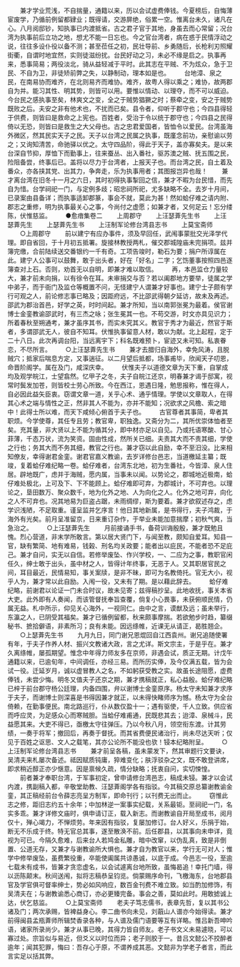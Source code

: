 <!-- { "loadSidebar": true } -->
　　兼才学业荒浅，不自揣量，通籍以来，历以会试虚费俸钱。今夏榜后，自悔薄宦废学，乃循前例留都肄业；既得请，交游屏绝，俗累一空。惟离台未久，诸凡在心。八月阅邸钞，知执事已内渡抵省。古之君子官于其地，身虽去而心常留；况台湾为执事前后立功之地，想尤不能一日忘也。今之官台湾者，病在惑于民情浮动之说，往往多设仆役以备不测；甚至莅任之初，民壮导前、乡勇随后，长枪利刃照耀街衢，自谓时地宜然，实则徒滋纷扰。台民好动之习，未必不缘是启之。执事再来，悉事简易；两役淡北，骑从益轻减于平时。此其志在平贼、不为炫众，急于卫民、不自为卫，非徒矫前弊之失，以静制动，理本如是也。
　　台地漳、泉之民，在南易协而难齐，在北则易齐而难协。难齐，故粤人得以乘之；难协，故两郡自为并。能习其性、明其势，则皆可以用。要惟以情动、以理夺，而不可以威迫。今台民之感执事至矣，林爽文之变，全之于贼势猖獗之时；蔡牵之变，安之于贼势既败之后。夫安之非有他术也，不扰而已矣。县令者，仰听于郡守也；今四县得轻于供费，则皆曰是救命之上宪也。百姓者，受治于令以统于郡守也；今四县之民得倚以无恐，则皆曰是救生之大父母也。古之忠君爱国者，皆恤令以爱民。台湾虽海外微区，然其民实天子之民。天子以台湾之民属之执事，既廑念前功，亲慰谕以劳之；又询知清苦，命驰驿以优之。太守四品阶，得此于天子，盖亦寡矣夫。是以来台深自节抑，厚恤下而勤事上，往来蚕丛、出入番社，驱苏澳之贼、抚五围之民，险阻备尝，终事后已。盖将以尽力于台湾者，上报天子也。而台湾之民，自土着及番众，亦各挟其党、出其力，争奔走，乐为执事用者；其图报岂异也哉！
　　兼才离台湾在旧冬十一月之六日，其时初得执事掣回之信，兼才不暇为台民惜，而先自为惜。台学祠祀一门，与定例多歧；昭忠祠所祀，尤多缺略不全。去岁十月间，已录案由县备详；而执事适卸郡篆，事会不就，莫此为甚！然如蛤仔难之请内附、郡志之重修，明为执事最关心之事，今尚付之虚愿；如兼才者，又何足云！忘分缕陈，伏惟慈监。
　　●愈瘖集卷二
　　上周郡守
　　上汪瑟葊先生书
　　上汪瑟葊先生
　　上瑟葊先生书
　　上汪制军论修台湾县志书
　　上莫宝斋师
　　○上周郡守
　　前以建宁有应办事件，须及早回任，武闱事蒙批交光泽学代理。即自省回，于十月初五抵署。旋接林教授两札，催交郡城隍庙未完捐项。兹并簿完缴，合前陆续送交番银约一千有奇。工项告竣时，勒石为要；捐户所谆属在此。建宁人公事可以鼓舞，敢于出头者，好在「好名」二字；乞饬董事按照四邑逐簿查对上石。否则，劝首无以自明，即兼才难以取信。
　　再，本邑监仓力量较大，兼才前未向捐，以有徐令在耳。未审捐交与否？若以阖郡地方要举，徒属之学中弟子，而于衙门及监仓等概置不问，无怪建宁人谓兼才好事也。建宁士子颇有学行可观之人，前论修志事已略及；因距府远，不比邵武得朝夕延访，故未及再述。邵武为郡治首邑，好学之英，时时间起。兼才所知，当以南郭张冕为最着。侯官谢博士金銮教谕邵武时，有三杰之咏；张生冕其一也。不苟交游，时文亦具见识力；所着春秋至朔通考，兼才虽序其书，而实未究其义。教官于秀才为最近，然官于斯者，多谓邵武无人，彼自不知耳。伏惟执事留意人材，敢以为献。北上起程，定于二十八日。此次再调台阳，当远离宇下；科名既难预卜，宦迹又未可知。私衷眷恋，不尽所言。
　　○上汪瑟葊先生书
　　兼才去腊归自海外，幸免风涛，且脱贼穴；抵家后喘息方定，又事遄征。以二月望后抵都，场事甫毕，欣闻天子叨恩，命晋阶阁学。属在及门，咸深庆幸。
　　伏惟夫子以道德文章为天下重，自掌成均及观学皖江，士望翕然。忆甲子之冬，夫子自皖江还京，明春兼才谒于邸寓，视常时鬓发加苍，则皆校士劳心所致。今在西江，恩遇日隆，勉思报称，惟在得人，自必因此益矢臣衷。窃谓文章一道，关乎心术、通乎情理。学使以文章取人，在得其心术之端与情性之正，然非其人不能为，亦并不能知；况欲求之风檐、索之暗中！此得士所以难，而天下咸倾心俯首于夫子也。
　　古官尊者其事简，卑者其职烦。今学使尊，其任专且劳；教官卑，职独逸。又斋分为二，其所优崇体恤者至矣。充其量，非大贤以上不能为循其分，即中材亦足以自见。乃或托语寒酸、甘心菲薄，千态万状，流为笑资。固由性成，然所关已细。夫责其大而不责其细，学使之行也；务其大而不务其细，教官之行也。兼才窃以此自励，幸不至汨没。比来相知僚友，幸得谢君金銮。谢君官嘉义教谕，去岁详修台邑志，当道檄延主纂；既竣，复着蛤仔难纪略一卷。蛤仔难者，台湾东北地，初为生番社，今皆漳、泉人住居。辟地既广，虑并于海贼，愿内属，当事未以闻。以势论之，郡城地近极南，蛤仔难处极北，上可及下、下不能顾上。蛤仔难即可弃，为郡城计，不可弃也。以理论之，垦田数万、聚众数千，地为化外之地、人为向化之人。化外之地可弃，向化之人不可弃也。况其地易为巨盗占踞，未雨绸缪，斯为要着。兼才欲叙述存之，虑学识浅陋，不足取重。谨呈监并乞序言！他日其地新属，是书得行，夫子鸿裁，于海外有光矣。前月呈准留京，日来重订杂作，于举业未能加意揣摩；初秋气爽，当急治之。
　　○上汪瑟葊先生
　　月前接诵手书，备荷训诲殷殷，兼才既勉且愧。烈心营道，非末学所敢言。第以居大贤门下，与闻至教，颇知自爱耳。知县一官，缺有繁简、地有难易，钱榖、刑名均关政要；能者出以庇民，不能者恐不足庇己。兼才自问，实无以自信。若修举废坠、作兴学校，一、二应为之事，教职官闲任久，绅士敢于出头，虽中材之人，皆得计年终事，无恶于人。又其职居官民之间，耳目最近，民情易知，事关案牍，是非不昧，即可为名教倚托。官无大小，视乎人为，兼才常以此自励。入闱一役，又未有了期。是以藉此辞去。
　　蛤仔难纪略，前谢君以论证一门未合时议，故未见寄；兹得稿抄呈。此地收抚，事关本省大吏。此外即有人奏闻，而该管督抚奉旨查覆，倘复小心畏事，未获俯顺民情，仍属无益。札中所示，仰见关心海外，一视同仁。由中之言，谟猷及远；虽未举行，东瀛之人，已阴受其福矣。兼才已循例留都，秋来颇事摩揣。若欲勉步时趋，纂缀秘书、摭拾僻语，非素所习；良有未能。因远绦帷，近课无从请正，曷胜翘企。
　　○上瑟葊先生书
　　九月九日，同门谢兄恩焜回自江西袁州。谢兄追随使署有年，于夫子作养人材、振兴文教诸大政，言之尤详。斯文宗主，于是乎在。兼才久离绦帷，屡孤期望。惟念中年得力师友多在京师，非遇会试，质正无期。计戊午通籍以来，已逾旬年，中间调任，亦经三易。而所历实俸，及今仅满五载，皆为会试一役。迁延岁月，诚以虚冒教人之名，不如躬获受教之实。故虽长途阻愿，虚费俸钱，未尝少悔。明冬又值夫子还京之期，兼才携稿就正，私心益殷。蛤仔难纪略已梓于前台郡守杨公廷理，内备四围，弁以谢博士金銮原序。杨太守未知兼才求序于夫子，而谢博士则深喜是书得因兼才就正，以未得快睹师序为憾。杨太守为全台倚赖，在勤事便民。南北路巡行，仆从数仅盈十一；遇有驱使，千人立致。供应省而呼应灵，为足感众心而寒贼胆。当蛤仔难甫通，民既悲其去；迨漳、泉械斗，民益愿其来。大吏不得已，亟檄太守往弹压。乃以今秋八月，领空衔东渡。计其劳绩，一奏于将军；撤回后，再奏于督抚。而其省费便民诸治行，尚未尽达天听；仅见于百姓之讴思、文人之载笔，其亦公论所不能没也欤！锓本纪略附呈。
　　○上汪制军论修台湾县志书
　　兼才前呈各稿，虽未蒙发下，然其审题行文要诀，吴清夫来札屡次备述。祗因赋质钝庸，猝难变化；肤浮驳杂之文，既不敢登讲席，即求稍近醇正亦少惬意。因是禀候久疏，情分缺略；抚衷自问，实切悚惶。
　　前者兼才奉职台湾，于军事初定，曾申请修台湾邑志，稿成未锓。兼才以会试内渡，携副稿入都，辛敬堂助教、汪瑟葊阁学各有指驳。今其稿交原总纂谢教谕金銮，其正稿经前台令薛志亮呈方制军，即命刊行；以刊费无出而止。
　　窃惟此志之修，距旧志约五十余年；中加林逆一案事实纪载，关系最钜。至祠祀一门，名实多乖。兼才详修文庙时，俱申请订正，载入新志。而谢教谕自开局至成书，阅月仅十，殚心竭力，不惮烦劳。年来因有指驳，复屡加修订。台人好义，乐捐于始，断无不乐成于终。特无官总其事，遂至散涣不前。后任郡县，以其事向未申详，竟视为可已。今隔久愈难，后来台人若鸠金私雕，暗中改窜，以伪乱真，致是非倒置、公道无存，又兼才与谢教谕所大惧也。兼才自为教官以来，学行无可对人；惟学中修举废坠，虽费繁役重，卒能使阖属共谅愚诚，以底于成。今邑志一役，至逾七载未有成书，皆兼才贪恋虚名，以会试遽离台地所致，虽悔曷追！幸托门墙，得以沥陈颠末。秋间送闱，拟将志稿恭呈钧览。倘蒙赐序命刊，飞檄海东，台地郡县官及学官俱可督率绅士，势必如风响应，数百金刊费不难立致。如当酌加修饰，有吴清夫在；与谢教谕悉心商订，亦必更臻完备。事会之善，莫如此时。用敢摅诚上达，伏乞慈监。
　　○上莫宝斋师
　　老夫子笃志儒书，表章先哲，复以其书公诸及门；两次承赐，皆裨益身心。李二曲书向未见，刘蕺山人谱亦今始得读。兼才前得闽县孟瓶葊师所辑焚香录各种，与人谱及儒门语要等互有详略。惟吕新吾呻吟语，诸家所录尚少。兼才从事已晚，其得力皆自师友。老子书文义未易遽晓，可以寡过处。宗旨似与易近，但爻义以时位而异；老子则胶于一。昔吕文懿公不挍醉者逾年；闻其犯罪，悔曰：吾存心于原，不谓养成其恶。文懿非为学老子者言，而此言实足以括其弊。
